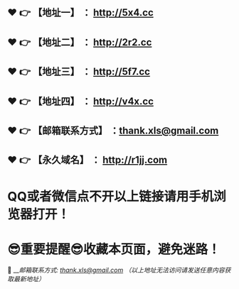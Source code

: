 :heart: :point_right: 【地址一】 ： http://5x4.cc 
------
:heart: :point_right: 【地址二】 ： http://2r2.cc
------
:heart: :point_right: 【地址三】 ： http://5f7.cc
------
:heart: :point_right: 【地址四】 ： http://v4x.cc
------
:heart: :point_right: 【邮箱联系方式】 ：thank.xls@gmail.com
------
:heart: :point_right: 【永久域名】 ： http://r1jj.com
------
# QQ或者微信点不开以上链接请用手机浏览器打开！
# :sunglasses:重要提醒:sunglasses:收藏本页面，避免迷路！
:e-mail: ___邮箱联系方式: thank.xls@gmail.com （以上地址无法访问请发送任意内容获取最新地址）_
